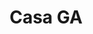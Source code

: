 ---
title: Casa GA
description: hablar de la casa
img_proceso: "../../public/GA-2.webp"
img_3d: 
img_fin: 
---